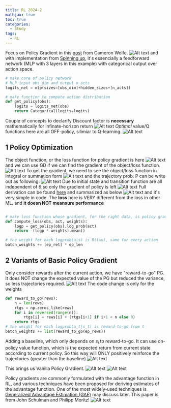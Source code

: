```yaml
---
title: RL 2024-2
mathjax: true
toc: true
categories:
  - Study 
tags:
  - RL
---
```


Focus on Policy Gradient in this [post](https://cameronrwolfe.substack.com/p/policy-gradients-the-foundation-of) from Cameron Wolfe. 
![Alt text](/code23/assets/images/2024/24-03-28-RL24-2_files/policy.png)
and with implementation from [Spinning up](https://github.com/openai/spinningup/blob/master/spinup/examples/pytorch/pg_math/1_simple_pg.py), it's essencially a feedforward network (MLP with 3 layers in this example) with categorical output over action space.
```python
# make core of policy network
# MLP input obs_dim and output n_acts
logits_net = mlp(sizes=[obs_dim]+hidden_sizes+[n_acts])

# make function to compute action distribution
def get_policy(obs):
    logits = logits_net(obs)
    return Categorical(logits=logits)
```
Couple of concepts to declarify
Discount factor is **necessary** mathematically for infinate-horizon return
![Alt text](/code23/assets/images/2024/24-03-28-RL24-2_files/infinite.png)
*Optimal* value/Q functions here are all OFF-policy, silimiar to Q-learning.
![Alt text](/code23/assets/images/2024/24-03-28-RL24-2_files/valueq.png) 

## 1 Policy Optimization
The object function, or the loss function for policy gradient is here
![Alt text](/code23/assets/images/2024/24-03-28-RL24-2_files/object.png)
and we can use GD if we can find the gradient of the object/loss function.
![Alt text](/code23/assets/images/2024/24-03-28-RL24-2_files/gd.png)
To get the gradient, we need to see the object/loss function in integral or summation form
![Alt text](/code23/assets/images/2024/24-03-28-RL24-2_files/integralsum.png) 
and the trajectory prob. P can be write out as following:
![Alt text](/code23/assets/images/2024/24-03-28-RL24-2_files/trajectory.png)
Due to initial state and transition function are all independent of $\theta$,so only the gradient of policy is left 
![Alt text](/code23/assets/images/2024/24-03-28-RL24-2_files/bpg.png)
Full derivation can be found [here](https://spinningup.openai.com/en/latest/spinningup/rl_intro3.html#deriving-the-simplest-policy-gradient) and summarized as below
![Alt text](/code23/assets/images/2024/24-03-28-RL24-2_files/derivation.png)
and it's very simple in code. The **loss** here is VERY different from the loss in other ML. and **it doesn NOT meansure performance**
```python

# make loss function whose gradient, for the right data, is policy gradient
def compute_loss(obs, act, weights):
    logp = get_policy(obs).log_prob(act)
    return -(logp * weights).mean()

# the weight for each logprob(a|s) is R(tau), same for every action
batch_weights += [ep_ret] * ep_len
```
## 2 Variants of Basic Policy Gradient
Only consider rewards after the current action, we have "reward-to-go" PG.
It does NOT change the expected value of the PG but reduced the variance, so less trajectories required. 
![Alt text](/code23/assets/images/2024/24-03-28-RL24-2_files/rewardtogo.png)
The code change is only for the weights
```python
def reward_to_go(rews):
    n = len(rews)
    rtgs = np.zeros_like(rews)
    for i in reversed(range(n)):
        rtgs[i] = rews[i] + (rtgs[i+1] if i+1 < n else 0)
    return rtgs
# the weight for each logprob(a_t|s_t) is reward-to-go from t
batch_weights += list(reward_to_go(ep_rews))
```
Adding a baseline, which only depends on $s_i$ to reward-to-go. It can use on-policy value function, which is the expected return from current state according to current policy. So this way will ONLY positively reinforce the trajectories (greater than the baseline)
![Alt text](/code23/assets/images/2024/24-03-28-RL24-2_files/rewardtogobaseline.png) 

This brings us Vanilla Policy Gradient.
![Alt text](/code23/assets/images/2024/24-03-28-RL24-2_files/advanced.png)
![Alt text](/code23/assets/images/2024/24-03-28-RL24-2_files/vpg.png) 

Policy gradients are commonly formulated with the advantage function in RL, and various techniques have been proposed for deriving estimates of the advantage function. One of the most widely-used techniques is [Generalized Advantage Estimation (GAE)](https://arxiv.org/pdf/1506.02438.pdf) may discuss later. This paper is from John Schulman and Philipp Moritz!
![Alt text](/code23/assets/images/2024/24-03-28-RL24-2_files/gae.png)  




